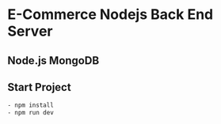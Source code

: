 # E-Commerce Nodejs Back End Server
## Node.js MongoDB

## Start Project
```bash
- npm install
- npm run dev
```